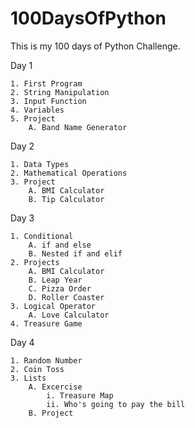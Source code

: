 # 100DaysOfPython
This is my 100 days of Python Challenge.

Day 1

	1. First Program
	2. String Manipulation
	3. Input Function 
	4. Variables
	5. Project
		A. Band Name Generator

Day 2

	1. Data Types
	2. Mathematical Operations
	3. Project
		A. BMI Calculator
		B. Tip Calculator

Day 3

	1. Conditional
		A. if and else
		B. Nested if and elif
	2. Projects
		A. BMI Calculator
		B. Leap Year
		C. Pizza Order
		D. Roller Coaster
	3. Logical Operator
		A. Love Calculator
	4. Treasure Game

Day 4

	1. Random Number
	2. Coin Toss
	3. Lists
		A. Excercise
			i. Treasure Map
			ii. Who's going to pay the bill
		B. Project
	    
